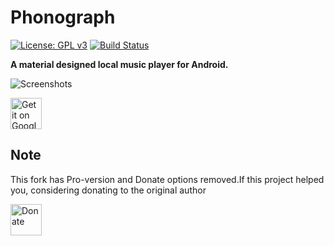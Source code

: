 # Phonograph
[![License: GPL v3](https://img.shields.io/badge/License-GPL%20v3-blue.svg)](https://github.com/kabouzeid/Phonograph/blob/master/LICENSE.txt)
[![Build Status](https://circleci.com/gh/GeoZac/Phonograph.svg?style=svg)](https://circleci.com/gh/GeoZac/Phonograph)

**A material designed local music player for Android.**

![Screenshots](./art/art.jpg?raw=true)

<a href="https://play.google.com/store/apps/details?id=com.kabouzeid.gramophone">
  <img height="50" alt="Get it on Google Play"
      src="https://play.google.com/intl/en_us/badges/images/apps/en-play-badge.png" />
</a>

## Note 
This fork has Pro-version and Donate options removed.If this project helped you, considering donating to the original author

<a href="http://paypal.me/karimabouzeid">
<img height="50" alt="Donate"
      src="https://img.shields.io/badge/Donate-PayPal-green.svg?style=popout&logo=paypal" />
</a>

